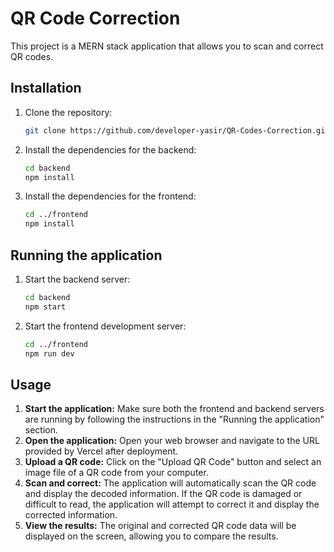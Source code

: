 # QR Code Correction

This project is a MERN stack application that allows you to scan and correct QR codes.

## Installation

1.  Clone the repository:
    ```bash
    git clone https://github.com/developer-yasir/QR-Codes-Correction.git
    ```
2.  Install the dependencies for the backend:
    ```bash
    cd backend
    npm install
    ```
3.  Install the dependencies for the frontend:
    ```bash
    cd ../frontend
    npm install
    ```

## Running the application

1.  Start the backend server:
    ```bash
    cd backend
    npm start
    ```
2.  Start the frontend development server:
    ```bash
    cd ../frontend
    npm run dev
    ```

## Usage

1.  **Start the application:** Make sure both the frontend and backend servers are running by following the instructions in the "Running the application" section.
2.  **Open the application:** Open your web browser and navigate to the URL provided by Vercel after deployment.
3.  **Upload a QR code:** Click on the "Upload QR Code" button and select an image file of a QR code from your computer.
4.  **Scan and correct:** The application will automatically scan the QR code and display the decoded information. If the QR code is damaged or difficult to read, the application will attempt to correct it and display the corrected information.
5.  **View the results:** The original and corrected QR code data will be displayed on the screen, allowing you to compare the results.
